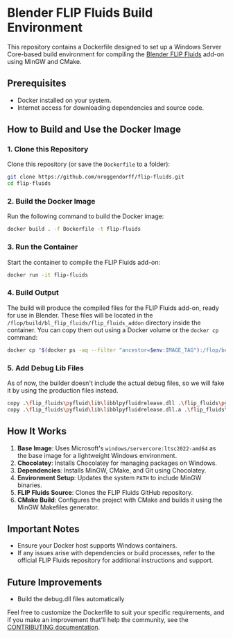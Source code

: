 # Blender FLIP Fluids Build Environment

This repository contains a Dockerfile designed to set up a Windows Server Core-based build environment for compiling the [Blender FLIP Fluids](https://github.com/rlguy/Blender-FLIP-Fluids) add-on using MinGW and CMake.

## Prerequisites

- Docker installed on your system.
- Internet access for downloading dependencies and source code.

## How to Build and Use the Docker Image

### 1. Clone this Repository

Clone this repository (or save the `Dockerfile` to a folder):

```bash
git clone https://github.com/nroggendorff/flip-fluids.git
cd flip-fluids
```

### 2. Build the Docker Image

Run the following command to build the Docker image:

```bash
docker build . -f Dockerfile -t flip-fluids
```

### 3. Run the Container

Start the container to compile the FLIP Fluids add-on:

```bash
docker run -it flip-fluids
```

### 4. Build Output

The build will produce the compiled files for the FLIP Fluids add-on, ready for use in Blender. These files will be located in the `/flop/build/bl_flip_fluids/flip_fluids_addon` directory inside the container. You can copy them out using a Docker volume or the `docker cp` command:

```bash
docker cp "$(docker ps -aq --filter "ancestor=$env:IMAGE_TAG"):/flop/build/bl_flip_fluids/flip_fluids_addon" "./flip_fluids"
```

### 5. Add Debug Lib Files

As of now, the builder doesn't include the actual debug files, so we will fake it by using the production files instead.

```bash
copy .\flip_fluids\pyfluid\lib\libblpyfluidrelease.dll .\flip_fluids\pyfluid\lib\libblpyfluiddebug.dll
copy .\flip_fluids\pyfluid\lib\libblpyfluidrelease.dll.a .\flip_fluids\pyfluid\lib\libblpyfluiddebug.dll.a
```

## How It Works

1. **Base Image**: Uses Microsoft's `windows/servercore:ltsc2022-amd64` as the base image for a lightweight Windows environment.
2. **Chocolatey**: Installs Chocolatey for managing packages on Windows.
3. **Dependencies**: Installs MinGW, CMake, and Git using Chocolatey.
4. **Environment Setup**: Updates the system `PATH` to include MinGW binaries.
5. **FLIP Fluids Source**: Clones the FLIP Fluids GitHub repository.
6. **CMake Build**: Configures the project with CMake and builds it using the MinGW Makefiles generator.

## Important Notes

- Ensure your Docker host supports Windows containers.
- If any issues arise with dependencies or build processes, refer to the official FLIP Fluids repository for additional instructions and support.

## Future Improvements

- Build the debug.dll files automatically

Feel free to customize the Dockerfile to suit your specific requirements, and if you make an improvement that'll help the community, see the [CONTRIBUTING documentation](./CONTRIBUTING.md).
